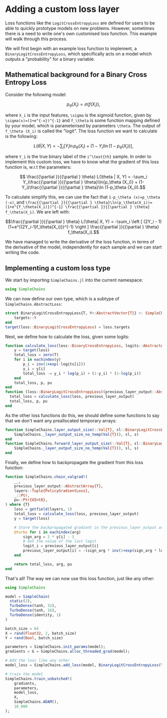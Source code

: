 # Adding a custom loss layer

Loss functions like the `LogitCrossEntropyLoss` are defined for users to be able to quickly prototype models on new problems. However, sometimes there is a need to write one's own customised loss function. This example will walk through this process.

We will first begin with an example loss function to implement, a `BinaryLogitCrossEntropyLoss`, which specifically acts on a model which outputs a "probability" for a binary variable. 

## Mathematical background for a Binary Cross Entropy Loss
Consider the following model:

```math
p_\theta(X_i) = \sigma (f(X_i)),
```
where ``X_i`` is the input features, ``\sigma`` is the sigmoid function, given by ``\sigma(x)=(1+e^{-x})^{-1}`` and ``f_\theta`` is some function mapping defined by your model, which is parameterised by parameters ``\theta``. The output of ``f_\theta (X_i)`` is called the "logit". The loss function we want to calculate is the following:

```math
L(\theta| X, Y) = -\sum_i \left [ Y_i\ln{p_\theta (X_i)} + (1-Y_i)\ln{(1-p_\theta (X_i))} \right ],
```
where ``Y_i`` is the true binary label of the ``i^\text{th}`` sample. In order to implement this custom loss, we have to know what the gradient of this loss function is, w.r.t the parameters:

```math
    \frac{{\partial }}{{\partial } \theta} L(\theta | X, Y) = -\sum_i  Y_i\frac{{\partial }}{{\partial } \theta}\ln{p_\theta (X_i)} + (1-Y_i)\frac{{\partial }}{{\partial } \theta}\ln (1-p_\theta (X_i)).
```

To calculate simplify this, we can use the fact that ``1-p_\theta (x)=p_\theta (-x)``, and ``\frac{{\partial }}{{\partial } \theta}\ln(p_\theta(X_i))=(1+e^{f_\theta(X_i)})^{-1} \frac{{\partial }}{{\partial } \theta} f_\theta(X_i)``. We are left with:

```math
\frac{{\partial }}{{\partial } \theta} L(\theta| X, Y) = -\sum_i \left [ (2Y_i - 1)(1+e^{(2Y_i-1)f_\theta(X_i)})^{-1} \right ] \frac{{\partial }}{{\partial } \theta} f_\theta(X_i).
```

We have managed to write the derivative of the loss function, in terms of the derivative of the model, independently for each sample and we can start writing the code.

## Implementing a custom loss type

We start by importing `SimpleChains.jl` into the current namespace:
```julia
using SimpleChains
```

We can now define our own type, which is a subtype of `SimpleChains.AbstractLoss`:

```julia
struct BinaryLogitCrossEntropyLoss{T, Y<:AbstractVector{T}} <: SimpleChains.AbstractLoss{T}
    targets::Y
end
target(loss::BinaryLogitCrossEntropyLoss) = loss.targets
```

Next, we define how to calculate the loss, given some logits:

```julia
function calculate_loss(loss::BinaryCrossEntropyLoss, logits::AbstractArrray{T})
    y = target(loss)
    total_loss = zero(T)
    for i in eachindex(y)
        p_i = inv(1+exp(-logits[i]))
        y_i = y[i]
        total_loss -= y_i * log(p_i) + (1-y_i) * (1-log(p_i))
    end
    total_loss, p, pu
end
function (loss::BinaryLogitCrossEntropyLoss)(previous_layer_output::AbstractArray{T}, p::Ptr, pu) where {T}
  total_loss = calculate_loss(loss, previous_layer_output)
  total_loss, p, pu
end
```

As the other loss functions do this, we should define some functions to say that we don't want any preallocated temporary arrays:
```julia
function SimpleChains.layer_output_size(::Val{T}, sl::BinaryLogitCrossEntropyLoss, s::Tuple) where {T}
    SimpleChains._layer_output_size_no_temp(Val{T}(), sl, s)
end
function SimpleChains.forward_layer_output_size(::Val{T}, sl::BinaryLogitCrossEntropyLoss, s) where {T}
    SimpleChains._layer_output_size_no_temp(Val{T}(), sl, s)
end
```

Finally, we define how to backpropagate the gradient from this loss function:

```julia
function SimpleChains.chain_valgrad!(
    __,
    previous_layer_output::AbstractArray{T},
    layers::Tuple{PolicyGradientLoss},
    _::Ptr,
    pu::Ptr{UInt8},
) where {T}
    loss = getfield(layers, 1)
    total_loss = calculate_loss(loss, previous_layer_output)
    y = target(loss)

    # Store the backpropagated gradient in the previous_layer_output array.
    @turbo for i in eachindex(arg)
        sign_arg = 2 * y[i] - 1
        # Get the value of the last logit
        logit_i = previous_layer_output[i]
        previous_layer_output[i] = -(sign_arg * inv(1+exp(sign_arg * logit_i)))
    end

    return total_loss, arg, pu
end
```

That's all! The way we can now use this loss function, just like any other:

```julia
using SimpleChains

model = SimpleChain(
  static(2),
  TurboDense(tanh, 32),
  TurboDense(tanh, 16),
  TurboDense(identity, 1)
)

batch_size = 64
X = rand(Float32, 2, batch_size)
Y = rand(Bool, batch_size)

parameters = SimpleChains.init_params(model);
gradients = G = SimpleChains.alloc_threaded_grad(model);

# Add the loss like any other
model_loss = SimpleChains.add_loss(model, BinaryLogitCrossEntropyLoss(Y));

# train the model
SimpleChains.train_unbatched!(
    gradients,
    parameters,
    model_loss,
    X,
    SimpleChains.ADAM(),
    10_000
);
```